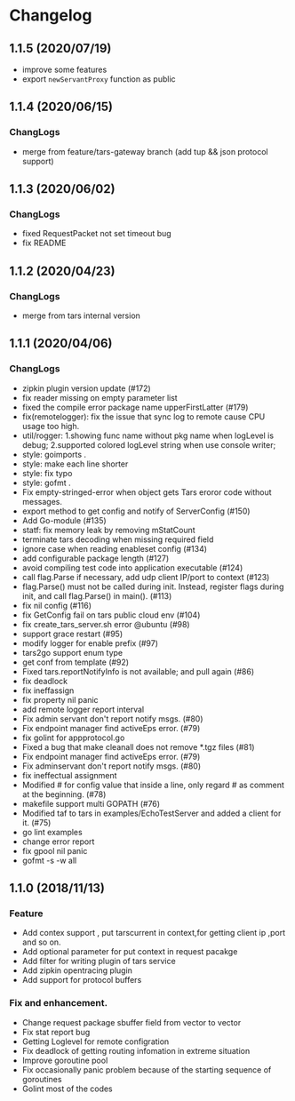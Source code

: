 # Changelog

## 1.1.5 (2020/07/19)
- improve some features
- export `newServantProxy` function as public

## 1.1.4 (2020/06/15)
### ChangLogs
- merge from feature/tars-gateway branch (add tup && json protocol support)


## 1.1.3 (2020/06/02)
### ChangLogs
- fixed RequestPacket not set timeout bug
- fix README

## 1.1.2 (2020/04/23)
### ChangLogs
- merge from tars internal version

## 1.1.1 (2020/04/06)
### ChangLogs
- zipkin plugin version update (#172)
- fix reader missing on empty parameter list
- fixed the compile error package name upperFirstLatter (#179)
- fix(remotelogger): fix the issue that sync log to remote cause CPU usage too high.
- util/rogger: 1.showing func name without pkg name when logLevel is debug; 2.supported colored logLevel string when use console writer;
- style: goimports .
- style: make each line shorter
- style: fix typo
- style: gofmt .
- Fix empty-stringed-error when object gets Tars eroror code without messages.
- export method to get config and notify of ServerConfig (#150)
- Add Go-module (#135)
- statf: fix memory leak by removing mStatCount
- terminate tars decoding when missing required field
- ignore case when reading enableset config (#134)
- add configurable package length (#127)
- avoid compiling test code into application executable (#124)
- call flag.Parse if necessary, add udp client IP/port to context (#123)
- flag.Parse() must not be called during init. Instead, register flags during init, and call flag.Parse() in main(). (#113)
- fix nil config (#116)
- fix GetConfig fail on tars public cloud env (#104)
- fix create_tars_server.sh error @ubuntu (#98)
-  support grace restart (#95)
- modify logger for enable prefix (#97)
- tars2go support enum type
- get conf from template (#92)
- Fixed tars.reportNotifyInfo is not available;  and pull again (#86)
- fix deadlock
- fix ineffassign
- fix property nil panic
- add remote logger report interval
- Fix admin servant don't report notify msgs. (#80)
- Fix endpoint manager find activeEps error. (#79)
- fix golint for appprotocol.go
- Fixed a bug that make cleanall does not remove *.tgz files (#81)
- Fix endpoint manager find activeEps error. (#79)
- Fix adminservant don't report notify msgs. (#80)
- fix ineffectual assignment
- Modified # for config value that inside a line, only regard # as comment at the beginning. (#78)
- makefile support multi GOPATH (#76)
- Modified taf to tars in examples/EchoTestServer and added a client for it. (#75)
- go lint examples
- change error report
- fix gpool nil panic
- gofmt -s -w all

## 1.1.0 (2018/11/13)
### Feature
- Add contex support , put tarscurrent in context,for getting client ip ,port and so on.
- Add optional parameter for put context in request pacakge
- Add filter for writing plugin of tars service
- Add zipkin opentracing plugin
- Add support for protocol buffers


### Fix and enhancement.

- Change request package sbuffer field from vector<unsigned byte> to vector<byte>
- Fix stat report bug
- Getting Loglevel for remote configration
- Fix deadlock of getting routing infomation in extreme situation
- Improve goroutine pool 
- Fix occasionally panic problem because of the starting sequence of goroutines
- Golint most of the codes
